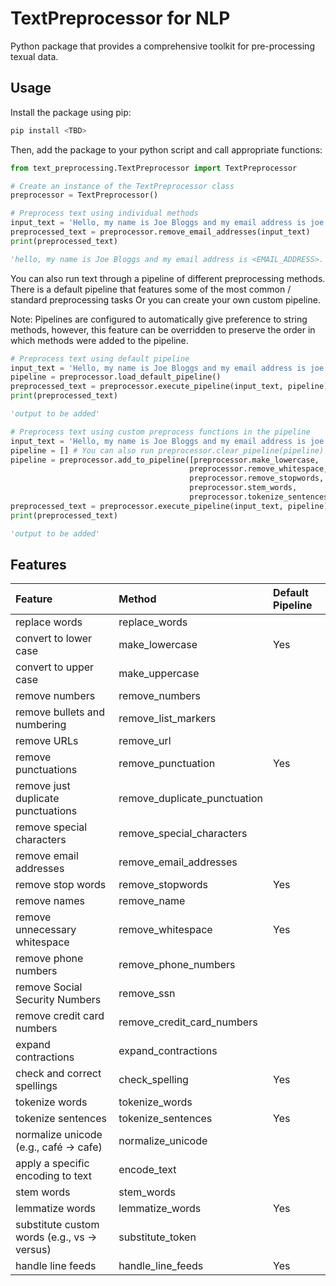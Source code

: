 TextPreprocessor for NLP
=============

Python package that provides a comprehensive toolkit for pre-processing texual data.

Usage
--------
Install the package using pip:
```bash
pip install <TBD>
```

Then, add the package to your python script and call appropriate functions:

```python
from text_preprocessing.TextPreprocessor import TextPreprocessor

# Create an instance of the TextPreprocessor class
preprocessor = TextPreprocessor()

# Preprocess text using individual methods
input_text = 'Hello, my name is Joe Bloggs and my email address is joe.bloggs@email.com'
preprocessed_text = preprocessor.remove_email_addresses(input_text)
print(preprocessed_text)

'hello, my name is Joe Bloggs and my email address is <EMAIL_ADDRESS>.'
```

You can also run text through a pipeline of different preprocessing methods. 
There is a default pipeline that features some of the most common / standard preprocessing tasks
Or you can create your own custom pipeline.

Note: Pipelines are configured to automatically give preference to string methods, however, this
feature can be overridden to preserve the order in which methods were added to the pipeline.

```python
# Preprocess text using default pipeline
input_text = 'Hello, my name is Joe Bloggs and my email address is joe.bloggs@email.com'
pipeline = preprocessor.load_default_pipeline()
preprocessed_text = preprocessor.execute_pipeline(input_text, pipeline)
print(preprocessed_text)

'output to be added'

# Preprocess text using custom preprocess functions in the pipeline 
input_text = 'Hello, my name is Joe Bloggs and my email address is joe.bloggs@email.com'
pipeline = [] # You can also run preprocessor.clear_pipeline(pipeline)
pipeline = preprocessor.add_to_pipeline([preprocessor.make_lowercase, 
                                        preprocessor.remove_whitespace, 
                                        preprocessor.remove_stopwords, 
                                        preprocessor.stem_words, 
                                        preprocessor.tokenize_sentences])
preprocessed_text = preprocessor.execute_pipeline(input_text, pipeline)                                        
print(preprocessed_text)

'output to be added'
```

Features
--------

| Feature                                                       | Method                                | Default Pipeline
| :------------------------------------------------------------ |:------------------------------------- | :----------------------
| replace words                                                 | replace_words                         | 
| convert to lower case                                         | make_lowercase                        | Yes
| convert to upper case                                         | make_uppercase                        |
| remove numbers                                                | remove_numbers                        |
| remove bullets and numbering                                  | remove_list_markers                   |
| remove URLs                                                   | remove_url                            |
| remove punctuations                                           | remove_punctuation                    | Yes
| remove just duplicate punctuations                            | remove_duplicate_punctuation          |
| remove special characters                                     | remove_special_characters             |
| remove email addresses                                        | remove_email_addresses                |
| remove stop words                                             | remove_stopwords                      | Yes
| remove names                                                  | remove_name                           |
| remove unnecessary whitespace                                 | remove_whitespace                     | Yes
| remove phone numbers                                          | remove_phone_numbers                  |
| remove Social Security Numbers                                | remove_ssn                            |
| remove credit card numbers                                    | remove_credit_card_numbers            |
| expand contractions                                           | expand_contractions                   |
| check and correct spellings                                   | check_spelling                        | Yes
| tokenize words                                                | tokenize_words                        |
| tokenize sentences                                            | tokenize_sentences                    | Yes
| normalize unicode (e.g., café -> cafe)                        | normalize_unicode                     |
| apply a specific encoding to text                             | encode_text                           |
| stem words                                                    | stem_words                            |
| lemmatize words                                               | lemmatize_words                       | Yes
| substitute custom words (e.g., vs -> versus)                  | substitute_token                      |
| handle line feeds                                             | handle_line_feeds                     | Yes
